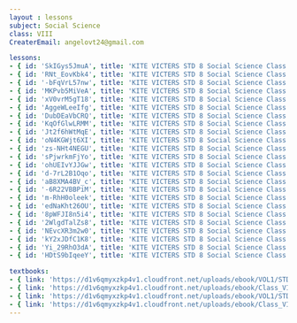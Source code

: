```yaml
--- 
layout : lessons 
subject: Social Science
class: VIII
CreaterEmail: angelovt24@gmail.com

lessons: 
- { id: 'SkIGys5JmuA', title: 'KITE VICTERS STD 8 Social Science Class 1 (First Bell-ഫസ്റ്റ് ബെല്‍)' }
- { id: 'RNt_EovKbk4', title: 'KITE VICTERS STD 8 Social Science Class 2 (First Bell-ഫസ്റ്റ് ബെല്‍)' }
- { id: '-bFqVrL57nw', title: 'KITE VICTERS STD 8 Social Science Class 3 (First Bell-ഫസ്റ്റ് ബെല്‍)' }
- { id: 'MKPvb5MiVeA', title: 'KITE VICTERS STD 8 Social Science Class 4 (First Bell-ഫസ്റ്റ് ബെല്‍)' }
- { id: 'xV0vrM5gT18', title: 'KITE VICTERS STD 8 Social Science Class 5 (First Bell-ഫസ്റ്റ് ബെല്‍)' }
- { id: 'AggeWLeeIfg', title: 'KITE VICTERS STD 8 Social Science Class 6 (First Bell-ഫസ്റ്റ് ബെല്‍)' }
- { id: 'DubDEaVbCRQ', title: 'KITE VICTERS STD 8 Social Science Class 7 (First Bell-ഫസ്റ്റ് ബെല്‍)' }
- { id: 'KqOfGlwLRMM', title: 'KITE VICTERS STD 8 Social Science Class 8 (First Bell-ഫസ്റ്റ് ബെല്‍)' }
- { id: 'Jt2f6hWtMqE', title: 'KITE VICTERS STD 8 Social Science Class 9 (First Bell-ഫസ്റ്റ് ബെല്‍)' }
- { id: 'oN4KGWjt6XI', title: 'KITE VICTERS STD 8 Social Science Class 10 (First Bell-ഫസ്റ്റ് ബെല്‍)' }
- { id: 'zs-NHt4NEGU', title: 'KITE VICTERS STD 8 Social Science Class 11 (First Bell-ഫസ്റ്റ് ബെല്‍)' }
- { id: 'sPjwrkmFjYo', title: 'KITE VICTERS STD 8 Social Science Class 12 (First Bell-ഫസ്റ്റ് ബെല്‍)' }
- { id: 'ohUEIvYJJGw', title: 'KITE VICTERS STD 8 Social Science Class 13 (First Bell-ഫസ്റ്റ് ബെല്‍)' }
- { id: 'd-7rL2B1Oqo', title: 'KITE VICTERS STD 8 Social Science Class 14 (First Bell-ഫസ്റ്റ് ബെല്‍)' }
- { id: 'aB8XMA4BV_c', title: 'KITE VICTERS STD 8 Social Science Class 15 (First Bell-ഫസ്റ്റ് ബെല്‍)' }
- { id: '-6R22VBBPiM', title: 'KITE VICTERS STD 8 Social Science Class 16 (First Bell-ഫസ്റ്റ് ബെല്‍)' }
- { id: 'm-RhH0oleek', title: 'KITE VICTERS STD 8 Social Science Class 17 (First Bell-ഫസ്റ്റ് ബെല്‍)' }
- { id: 'edNaKht26OU', title: 'KITE VICTERS STD 8 Social Science Class 18 (First Bell-ഫസ്റ്റ് ബെല്‍)' }
- { id: '8pWFJI8n5i4', title: 'KITE VICTERS STD 8 Social Science Class 19 (First Bell-ഫസ്റ്റ് ബെല്‍)' }
- { id: '2WlgdTalZs8', title: 'KITE VICTERS STD 8 Social Science Class 20 (First Bell-ഫസ്റ്റ് ബെല്‍)' }
- { id: 'NEvcXR3m2w0', title: 'KITE VICTERS STD 8 Social Science Class 21 (First Bell-ഫസ്റ്റ് ബെല്‍)' }
- { id: 'kY2xJDfC1K8', title: 'KITE VICTERS STD 8 Social Science Class 22 (First Bell-ഫസ്റ്റ് ബെല്‍)' }
- { id: 'Yi_29RhO3dA', title: 'KITE VICTERS STD 8 Social Science Class 23 (First Bell-ഫസ്റ്റ് ബെല്‍)' }
- { id: 'HDtS9bIqeeY', title: 'KITE VICTERS STD 8 Social Science Class 24 (First Bell-ഫസ്റ്റ് ബെല്‍)' }

textbooks:
- { link: 'https://d1v6qmyxzkp4v1.cloudfront.net/uploads/ebook/VOL1/STD8/SocialScienceEnglish/SocialScienceEnglish.pdf', title: 'Social Part -1' , medium: 'English' }
- { link: 'https://d1v6qmyxzkp4v1.cloudfront.net/uploads/ebook/Class_VIII/Social%20Science%20English/SocialScienceEnglish.pdf', title: 'Social Part -2' , medium: 'English' }
- { link: 'https://d1v6qmyxzkp4v1.cloudfront.net/uploads/ebook/VOL1/STD8/SocialScienceMalayalam/SocialScienceMalayalam.pdf', title: 'Social Part -1' , medium: 'Malayalam' }
- { link: 'https://d1v6qmyxzkp4v1.cloudfront.net/uploads/ebook/Class_VIII/Social%20Science%20Malayalam/SocialScienceMalayalam.pdf', title: 'Social Part -2' , medium: 'Malayalam' }
---
```


